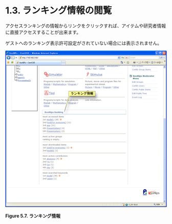 # 1.3. ランキング情報の閲覧

アクセスランキングの情報からリンクをクリックすれば、アイテムや研究者情報に直接アクセスすることが出来ます。

ゲストへのランキング表示許可設定がされていない場合には表示されません。

![&quot;XooNIps Ranking&quot;](../../.gitbook/assets/xoonips-operate7.png)

**Figure 5.7.**  **ランキング情報**

